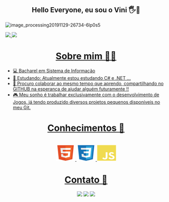 ##  <div align="center">Hello Everyone, eu sou o Vini 🖐👋
 ![image_processing20191129-26734-6lp0s5](https://user-images.githubusercontent.com/61818171/154833178-74039aaf-158e-4153-8053-d7e135fde257.gif)

<div>
  <a href="https://github.com/volkdevelop">
  <img height="142em" src="https://github-readme-stats.vercel.app/api?username=volkdevelop&show_icons=true&theme=synthwave&include_all_commits=true&count_private=true"/>
  <img height="143em" src="https://github-readme-stats.vercel.app/api/top-langs/?username=volkdevelop&layout=compact&langs_count=7&theme=synthwave"/>
</div>
  
##
  
 
  <h1 align="center">Sobre mim 😶‍🌫️</h1>
  

- 💻 Bacharel em Sistema de Informação
- 🌱 Estudando: Atualmente estou estudando C# e .NET ...
- 👯 Procuro colaborar ao mesmo tempo que aprendo, compartilhando no GITHUB na esperança de ajudar alguém futuramente !!
- 🎮 Meu sonho é trabalhar exclusivamente com o desenvolvimento de Jogos, já tendo produzido diversos projetos pequenos disponíveis no meu Git.

 <h1 align= "center">Conhecimentos 😤</h1>
  
<div style="display: inline_block " align= "center"><br> 
  <img align="start-content" alt="Vini-HTML" height="50" width="60" src="https://raw.githubusercontent.com/devicons/devicon/master/icons/html5/html5-original.svg">
  <img align="start-content" alt="Vini-CSS" height="50" width="60" src="https://raw.githubusercontent.com/devicons/devicon/master/icons/css3/css3-original.svg">
  <img align="start-content" alt="Vini-Js" height="50" width="60" src="https://raw.githubusercontent.com/devicons/devicon/master/icons/javascript/javascript-plain.svg">
</div>
  
  ##
 
 <h1 align= "center">Contato 🤧</h1>
 
<div align= "center"> 
  <a href="https://instagram.com/vini_gabc" target="_blank"><img src="https://img.shields.io/badge/-Instagram-%23E4405F?style=for-the-badge&logo=instagram&logoColor=white" target="_blank"></a>
  <a href = "mailto:viniciuscarvalho.silva676@gmail.com"><img src="https://img.shields.io/badge/-Gmail-%23333?style=for-the-badge&logo=gmail&logoColor=white" target="_blank"></a>
  <a href="https://www.linkedin.com/in/vinicius-carvalho-59a420213/" target="_blank"><img src="https://img.shields.io/badge/-LinkedIn-%230077B5?style=for-the-badge&logo=linkedin&logoColor=white" target="_blank"></a> 
</div>
